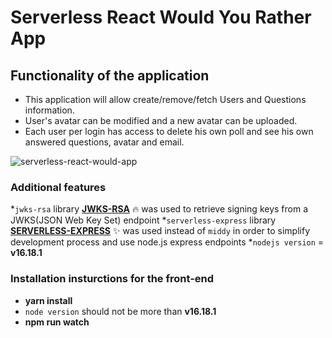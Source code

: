 # Serverless React Would You Rather App

## Functionality of the application

- This application will allow create/remove/fetch Users and Questions information.
- User's avatar can be modified and a new avatar can be uploaded.
- Each user per login has access to delete his own poll and see his own answered questions, avatar and email.

![serverless-react-would-app](https://img.shields.io/badge/build--1.0.0-serverless--react--would--app-green)

### Additional features

*`jwks-rsa` library **[JWKS-RSA](https://www.npmjs.com/package/jwks-rsa)** 🔥 was used to retrieve signing keys from a JWKS(JSON Web Key Set) endpoint
*`serverless-express` library **[SERVERLESS-EXPRESS](https://www.npmjs.com/package/@vendia/serverless-express)** ✨ was used  instead of `middy` in order to simplify development process and use node.js express endpoints
*`nodejs version` = **v16.18.1**

### Installation insturctions for the front-end

- **yarn install**
- `node version` should not be more than **v16.18.1**
- **npm run watch**
